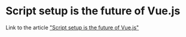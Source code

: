 # Script setup is the future of Vue.js

Link to the article ["Script setup is the future of Vue.js"](https://serhii.io/posts/script-setup-is-the-future-of-vuejs)